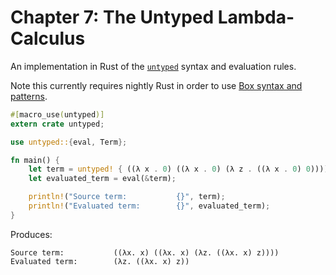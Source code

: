 # Chapter 7: The Untyped Lambda-Calculus

An implementation in Rust of the [`untyped`](https://www.cis.upenn.edu/~bcpierce/tapl/checkers/untyped/core.ml) syntax and evaluation rules.

Note this currently requires nightly Rust in order to use [Box syntax and patterns](https://doc.rust-lang.org/book/box-syntax-and-patterns.html).

```rust
#[macro_use(untyped)]
extern crate untyped;

use untyped::{eval, Term};

fn main() {
    let term = untyped! { ((λ x . 0) ((λ x . 0) (λ z . ((λ x . 0) 0)))) };
    let evaluated_term = eval(&term);

    println!("Source term:           {}", term);
    println!("Evaluated term:        {}", evaluated_term);
}
```

Produces:

```
Source term:           ((λx. x) ((λx. x) (λz. ((λx. x) z))))
Evaluated term:        (λz. ((λx. x) z))
```
